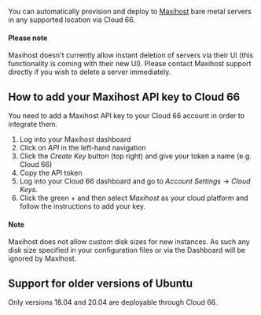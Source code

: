 You can automatically provision and deploy to [Maxihost](https://www.maxihost.com/) bare metal servers in any supported location via Cloud 66. 

#### Please note
<div class="notice notice-warning"><p>Maxihost doesn't currently allow instant deletion of servers via their UI (this functionality is coming with their new UI). Please contact Maxihost support directly if you wish to delete a server immediately.</p></div>

## How to add your Maxihost API key to Cloud 66

You need to add a Maxihost API key to your Cloud 66 account in order to integrate them. 

1. Log into your Maxihost dashboard
2. Click on *API* in the left-hand navigation
3. Click the *Create Key* button (top right) and give your token a name (e.g. Cloud 66)
4. Copy the API token
5. Log into your Cloud 66 dashboard and go to *Account Settings* → *Cloud Keys*. 
6. Click the green + and then select *Maxihost* as your cloud platform and follow the instructions to add your key.

#### Note
<div class="notice"><p>Maxihost does not allow custom disk sizes for new instances. As such any disk size specified in your configuration files or via the Dashboard will be ignored by Maxihost.</p></div>

## Support for older versions of Ubuntu

Only versions 18.04 and 20.04 are deployable through Cloud 66.
